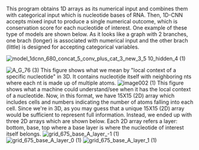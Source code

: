 This program obtains 1D arrays as its numerical input and combines them with categorical input which is nucleotide bases of RNA. Then, 1D-CNN accepts mixed input to produce a single numerical outcome, which is conservation score for each nucleotide of interest. One example of these type of models are shown below. As it looks like a graph with 2 branches, one brach (longer) is associated with numerical input and the other brach (little) is designed for accepting categorical variables.


![model_1dcnn_680_concat_5_conv_plus_cat_3_new_3_5 10_hidden_4 (1)](https://github.com/gbulbul/1d-CNN-concatenated-model/assets/79763247/b3d0c57e-04da-4b19-a33f-f148099542d1)


![A_G_76 (3)](https://github.com/gbulbul/1d-CNN-concatenated-model/assets/79763247/a2b26f71-47b8-4ee1-b8e8-272a80636645)
This figure shows what we mean by "local context of a specific nucleotide" in 3D. It contains nucleotide itself with neighboring nts where each nt is made up of multiple atoms.
![image002 (1)](https://github.com/gbulbul/1d-CNN-concatenated-model/assets/79763247/64ffa72d-5a56-4357-aa35-f0e6fed5034d)
This figure shows what a machine could understand/see when it has the local context of a nucleotide. Now, in this format, we have 15X15 (2D) array which includes cells and numbers indicating the number of atoms falling into each cell.
Since we're in 3D, as you may guess that a unique 15X15 (2D) array would be sufficient to represent full information. Instead, we ended up with three 2D arrays which are shown below. Each 2D array refers a layer: bottom, base, top where a base layer is where the nucleotide of interest itself belongs.
![grid_675_base_A_layer_-1 (1)](https://github.com/gbulbul/1d-CNN-concatenated-model/assets/79763247/30a5e5ed-5395-4198-89f9-236c6db09769)
![grid_675_base_A_layer_0 (1)](https://github.com/gbulbul/1d-CNN-concatenated-model/assets/79763247/041168ad-8c52-48e3-ba34-44457caa76b6)
![grid_675_base_A_layer_1 (1)](https://github.com/gbulbul/1d-CNN-concatenated-model/assets/79763247/c98c8b56-feec-4e28-9d52-5902e6a3ec12)



